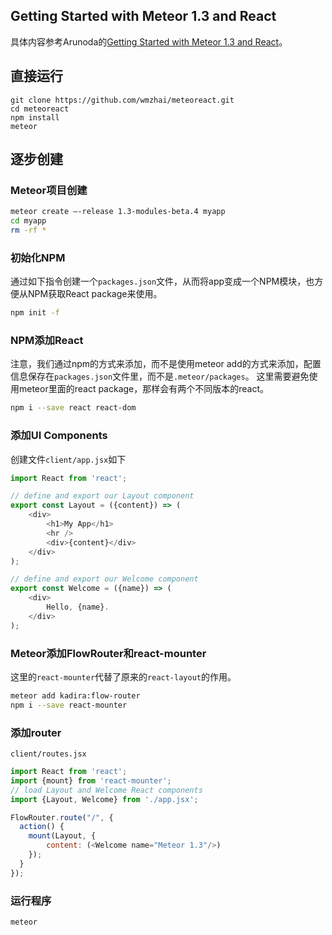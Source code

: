## Getting Started with Meteor 1.3 and React

具体内容参考Arunoda的[Getting Started with Meteor 1.3 and React](https://voice.kadira.io/getting-started-with-meteor-1-3-and-react-15e071e41cd1#.3eh6hnjog)。


## 直接运行

```
git clone https://github.com/wmzhai/meteoreact.git
cd meteoreact
npm install
meteor
```

## 逐步创建

### Meteor项目创建

```bash
meteor create —-release 1.3-modules-beta.4 myapp
cd myapp
rm -rf *
```

### 初始化NPM

通过如下指令创建一个`packages.json`文件，从而将app变成一个NPM模块，也方便从NPM获取React package来使用。

```bash
npm init -f
```

### NPM添加React
注意，我们通过npm的方式来添加，而不是使用meteor add的方式来添加，配置信息保存在`packages.json`文件里，而不是`.meteor/packages`。
这里需要避免使用meteor里面的react package，那样会有两个不同版本的react。

```bash
npm i --save react react-dom
```

### 添加UI Components
创建文件`client/app.jsx`如下

```js
import React from 'react';

// define and export our Layout component
export const Layout = ({content}) => (
    <div>
        <h1>My App</h1>
        <hr />
        <div>{content}</div>
    </div>
);

// define and export our Welcome component
export const Welcome = ({name}) => (
    <div>
        Hello, {name}.
    </div>
);
```



### Meteor添加FlowRouter和react-mounter

这里的`react-mounter`代替了原来的`react-layout`的作用。

```bash
meteor add kadira:flow-router
npm i --save react-mounter
```

### 添加router

`client/routes.jsx`

```js
import React from 'react';
import {mount} from 'react-mounter';
// load Layout and Welcome React components
import {Layout, Welcome} from './app.jsx';

FlowRouter.route("/", {
  action() {
    mount(Layout, {
        content: (<Welcome name="Meteor 1.3"/>)
    });
  }
});
```

### 运行程序

```bash
meteor
```
